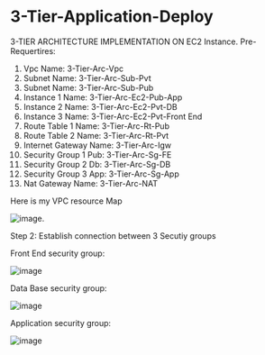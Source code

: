 # 3-Tier-Application-Deploy 
3-TIER ARCHITECTURE IMPLEMENTATION ON EC2 Instance.
Pre-Requertires:

1) Vpc Name:  3-Tier-Arc-Vpc
2) Subnet Name: 3-Tier-Arc-Sub-Pvt
3) Subnet Name: 3-Tier-Arc-Sub-Pub
4) Instance 1 Name: 3-Tier-Arc-Ec2-Pub-App
5) Instance 2 Name: 3-Tier-Arc-Ec2-Pvt-DB
6) Instance 3 Name: 3-Tier-Arc-Ec2-Pvt-Front End
7) Route Table 1 Name: 3-Tier-Arc-Rt-Pub
8) Route Table 2 Name: 3-Tier-Arc-Rt-Pvt
9) Internet Gateway Name: 3-Tier-Arc-Igw
10) Security Group 1 Pub: 3-Tier-Arc-Sg-FE
11) Security Group 2 Db: 3-Tier-Arc-Sg-DB
12) Security Group 3 App: 3-Tier-Arc-Sg-App
13) Nat Gateway Name: 3-Tier-Arc-NAT

Here is my VPC resource Map

![image](https://github.com/venkey12319/3-Tier-Application-Deploy/assets/167093427/0b03d765-732f-4182-b86b-a317ff550f9b).

Step 2: Establish connection between 3 Secutiy groups

Front End security group:

![image](https://github.com/venkey12319/3-Tier-Application-Deploy/assets/167093427/9c032ae6-31ea-4fcf-8014-fc872617bf77)

Data Base security group:

![image](https://github.com/venkey12319/3-Tier-Application-Deploy/assets/167093427/0bf4d26e-fbd9-4ed9-b88c-8fb0fe4c6a8b)

Application security group:

![image](https://github.com/venkey12319/3-Tier-Application-Deploy/assets/167093427/61937e1e-5e57-4be0-ad8b-7b913ba27878)




